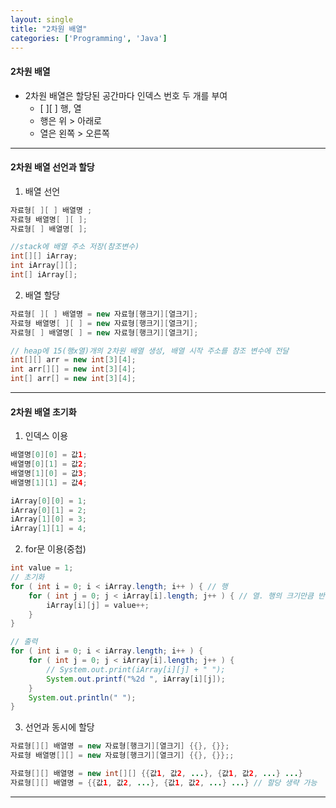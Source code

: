```yaml
---
layout: single
title: "2차원 배열"
categories: ['Programming', 'Java']
---
```


#### 2차원 배열
* 2차원 배열은 할당된 공간마다 인덱스 번호 두 개를 부여
    * [ ][ ] 행, 열
    * 행은 위 > 아래로
    * 열은 왼쪽 > 오른쪽

***
#### 2차원 배열 선언과 할당
1) 배열 선언   
``` java
자료형[ ][ ] 배열명 ;
자료형 배열명[ ][ ];
자료형[ ] 배열명[ ];

//stack에 배열 주소 저장(참조변수)
int[][] iArray;
int iArray[][];
int[] iArray[];
```   

2) 배열 할당   
``` java
자료형[ ][ ] 배열명 = new 자료형[행크기][열크기];
자료형 배열명[ ][ ] = new 자료형[행크기][열크기];
자료형[ ] 배열명[ ] = new 자료형[행크기][열크기];

// heap에 15(행x열)개의 2차원 배열 생성, 배열 시작 주소를 참조 변수에 전달
int[][] arr = new int[3][4]; 
int arr[][] = new int[3][4];
int[] arr[] = new int[3][4];
```   

***
#### 2차원 배열 초기화
1) 인덱스 이용   
``` java
배열명[0][0] = 값1;
배열명[0][1] = 값2;
배열명[1][0] = 값3;
배열명[1][1] = 값4;

iArray[0][0] = 1;
iArray[0][1] = 2;
iArray[1][0] = 3;
iArray[1][1] = 4;
```   

2) for문 이용(중첩)   
``` java
int value = 1;
// 초기화
for ( int i = 0; i < iArray.length; i++ ) { // 행
    for ( int j = 0; j < iArray[i].length; j++ ) { // 열. 행의 크기만큼 반복문 실행 > [i].length
        iArray[i][j] = value++;
    }
}

// 출력
for ( int i = 0; i < iArray.length; i++ ) {
    for ( int j = 0; j < iArray[i].length; j++ ) {
        // System.out.print(iArray[i][j] + " ");
        System.out.printf("%2d ", iArray[i][j]);
    }
    System.out.println(" ");
}
```   

3) 선언과 동시에 할당   
``` java
자료형[][] 배열명 = new 자료형[행크기][열크기] {{}, {}};
자료형 배열명[][] = new 자료형[행크기][열크기] {{}, {}};;

자료형[][] 배열명 = new int[][] {{값1, 값2, ...}, {값1, 값2, ...} ...}
자료형[][] 배열명 = {{값1, 값2, ...}, {값1, 값2, ...} ...} // 할당 생략 가능
```   

***